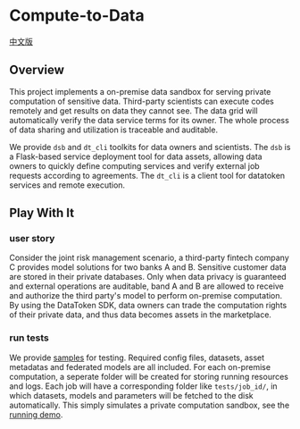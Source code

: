 # Compute-to-Data

[中文版](./README_CN.md)

## Overview

This project implements a on-premise data sandbox for serving private computation of sensitive data. Third-party scientists can execute codes remotely and get results on data they cannot see. The data grid will automatically verify the data service terms for its owner. The whole process of data sharing and utilization is traceable and auditable.

We provide `dsb` and `dt_cli` toolkits for data owners and scientists. The `dsb` is a Flask-based service deployment tool for data assets, allowing data owners to quickly define computing services and verify external job requests according to agreements. The `dt_cli` is a client tool for datatoken services and remote execution.

## Play With It

### user story

Consider the joint risk management scenario, a third-party fintech company C provides model solutions for two banks A and B. Sensitive customer data are stored in their private databases. Only when data privacy is guaranteed and external operations are auditable, band A and B are allowed to receive and authorize the third party's model to perform on-premise computation. By using the DataToken SDK, data owners can trade the computation rights of their private data, and thus data becomes assets in the marketplace.

### run tests

We provide [samples](./samples) for testing. Required config files, datasets, asset metadatas and federated models are all included. For each on-premise computation, a seperate folder will be created for storing running resources and logs. Each job will have a corresponding folder like `tests/job_id/`, in which datasets, models and parameters will be fetched to the disk automatically. This simply simulates a private computation sandbox, see the [running demo](./demo.md).